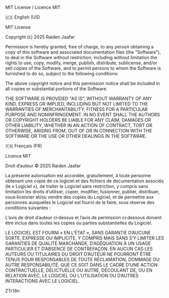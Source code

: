 MIT License / Licence MIT

🇺🇸 English (US)

MIT License

Copyright (c) 2025 Raiden Jaafar

Permission is hereby granted, free of charge, to any person obtaining a copy
of this software and associated documentation files (the "Software"), to deal
in the Software without restriction, including without limitation the rights
to use, copy, modify, merge, publish, distribute, sublicense, and/or sell
copies of the Software, and to permit persons to whom the Software is
furnished to do so, subject to the following conditions:

The above copyright notice and this permission notice shall be included in all
copies or substantial portions of the Software.

THE SOFTWARE IS PROVIDED "AS IS", WITHOUT WARRANTY OF ANY KIND, EXPRESS OR
IMPLIED, INCLUDING BUT NOT LIMITED TO THE WARRANTIES OF MERCHANTABILITY,
FITNESS FOR A PARTICULAR PURPOSE AND NONINFRINGEMENT. IN NO EVENT SHALL THE
AUTHORS OR COPYRIGHT HOLDERS BE LIABLE FOR ANY CLAIM, DAMAGES OR OTHER
LIABILITY, WHETHER IN AN ACTION OF CONTRACT, TORT OR OTHERWISE, ARISING FROM,
OUT OF OR IN CONNECTION WITH THE SOFTWARE OR THE USE OR OTHER DEALINGS IN THE
SOFTWARE.

🇫🇷 Français (FR)

Licence MIT

Droit d’auteur © 2025 Raiden Jaafar

La présente autorisation est accordée, gratuitement, à toute personne obtenant
une copie de ce logiciel et des fichiers de documentation associés (le « Logiciel »),
de traiter le Logiciel sans restriction, y compris sans limitation les droits
d’utiliser, copier, modifier, fusionner, publier, distribuer, sous‑licencier et/ou
vendre des copies du Logiciel, et de permettre aux personnes auxquelles le Logiciel
est fourni de le faire, sous réserve des conditions suivantes :

L’avis de droit d’auteur ci‑dessus et l’avis de permission ci‑dessous doivent être
inclus dans toutes les copies ou parties substantielles du Logiciel.

LE LOGICIEL EST FOURNI « EN L’ÉTAT », SANS GARANTIE D’AUCUNE SORTE, EXPRESSE OU
IMPLICITE, Y COMPRIS MAIS SANS S’Y LIMITER LES GARANTIES DE QUALITÉ MARCHANDE,
D’ADÉQUATION À UN USAGE PARTICULIER ET D’ABSENCE DE CONTREFAÇON. EN AUCUN CAS LES
AUTEURS OU TITULAIRES DU DROIT D’AUTEUR NE POURRONT ÊTRE TENUS POUR RESPONSABLES DE
TOUTE RÉCLAMATION, DOMMAGE OU AUTRE RESPONSABILITÉ, QUE CE SOIT DANS LE CADRE D’UNE
ACTION CONTRACTUELLE, DÉLICTUELLE OU AUTRE, DÉCOULANT DE, OU EN RELATION AVEC, LE
LOGICIEL OU L’UTILISATION OU D’AUTRES INTERACTIONS AVEC LE LOGICIEL.

ZTr1∂n
